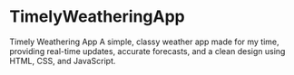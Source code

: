 # TimelyWeatheringApp
Timely Weathering App A simple, classy weather app made for my time, providing real-time updates, accurate forecasts, and a clean design using HTML, CSS, and JavaScript.

